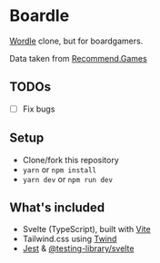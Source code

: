 # Boardle

[Wordle](https://www.powerlanguage.co.uk/wordle/) clone, but for boardgamers.

Data taken from [Recommend.Games](https://gitlab.com/recommend.games/bgg-ranking-historicals)

## TODOs

- [ ] Fix bugs

## Setup

- Clone/fork this repository
- `yarn` or `npm install`
- `yarn dev` or `npm run dev`

## What's included

- Svelte (TypeScript), built with [Vite](https://vitejs.dev)
- Tailwind.css using [Twind](https://twind.dev)
- [Jest](https://jestjs.io) & [@testing-library/svelte](https://testing-library.com/docs/svelte-testing-library)
